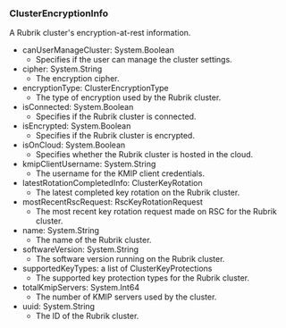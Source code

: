 ### ClusterEncryptionInfo
A Rubrik cluster's encryption-at-rest information.

- canUserManageCluster: System.Boolean
  - Specifies if the user can manage the cluster settings.
- cipher: System.String
  - The encryption cipher.
- encryptionType: ClusterEncryptionType
  - The type of encryption used by the Rubrik cluster.
- isConnected: System.Boolean
  - Specifies if the Rubrik cluster is connected.
- isEncrypted: System.Boolean
  - Specifies if the Rubrik cluster is encrypted.
- isOnCloud: System.Boolean
  - Specifies whether the Rubrik cluster is hosted in the cloud.
- kmipClientUsername: System.String
  - The username for the KMIP client credentials.
- latestRotationCompletedInfo: ClusterKeyRotation
  - The latest completed key rotation on the Rubrik cluster.
- mostRecentRscRequest: RscKeyRotationRequest
  - The most recent key rotation request made on RSC for the Rubrik cluster.
- name: System.String
  - The name of the Rubrik cluster.
- softwareVersion: System.String
  - The software version running on the Rubrik cluster.
- supportedKeyTypes: a list of ClusterKeyProtections
  - The supported key protection types for the Rubrik cluster.
- totalKmipServers: System.Int64
  - The number of KMIP servers used by the cluster.
- uuid: System.String
  - The ID of the Rubrik cluster.

